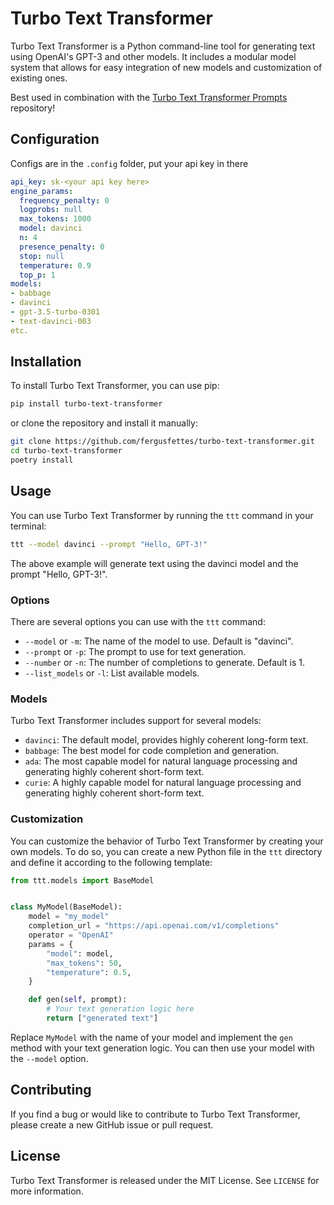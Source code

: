# Turbo Text Transformer

Turbo Text Transformer is a Python command-line tool for generating text using OpenAI's GPT-3 and other models. It includes a modular model system that allows for easy integration of new models and customization of existing ones.

Best used in combination with the [Turbo Text Transformer Prompts](https://github.com/fergusfettes/turbo-text-transformer-prompts) repository!

## Configuration

Configs are in the `.config` folder, put your api key in there

```~/.config/ttt/openai.yaml
api_key: sk-<your api key here>
engine_params:
  frequency_penalty: 0
  logprobs: null
  max_tokens: 1000
  model: davinci
  n: 4
  presence_penalty: 0
  stop: null
  temperature: 0.9
  top_p: 1
models:
- babbage
- davinci
- gpt-3.5-turbo-0301
- text-davinci-003
etc.
```

## Installation

To install Turbo Text Transformer, you can use pip:

```sh
pip install turbo-text-transformer
```

or clone the repository and install it manually:

```sh
git clone https://github.com/fergusfettes/turbo-text-transformer.git
cd turbo-text-transformer
poetry install
```

## Usage

You can use Turbo Text Transformer by running the `ttt` command in your terminal:

```sh
ttt --model davinci --prompt "Hello, GPT-3!"
```

The above example will generate text using the davinci model and the prompt "Hello, GPT-3!".

### Options

There are several options you can use with the `ttt` command:

* `--model` or `-m`: The name of the model to use. Default is "davinci".
* `--prompt` or `-p`: The prompt to use for text generation.
* `--number` or `-n`: The number of completions to generate. Default is 1.
* `--list_models` or `-l`: List available models.

### Models

Turbo Text Transformer includes support for several models:

* `davinci`: The default model, provides highly coherent long-form text.
* `babbage`: The best model for code completion and generation.
* `ada`: The most capable model for natural language processing and generating highly coherent short-form text.
* `curie`: A highly capable model for natural language processing and generating highly coherent short-form text.

### Customization

You can customize the behavior of Turbo Text Transformer by creating your own models. To do so, you can create a new Python file in the `ttt` directory and define it according to the following template:

```python
from ttt.models import BaseModel


class MyModel(BaseModel):
    model = "my_model"
    completion_url = "https://api.openai.com/v1/completions"
    operator = "OpenAI"
    params = {
        "model": model,
        "max_tokens": 50,
        "temperature": 0.5,
    }

    def gen(self, prompt):
        # Your text generation logic here
        return ["generated text"]
```

Replace `MyModel` with the name of your model and implement the `gen` method with your text generation logic. You can then use your model with the `--model` option.

## Contributing

If you find a bug or would like to contribute to Turbo Text Transformer, please create a new GitHub issue or pull request.

## License

Turbo Text Transformer is released under the MIT License. See `LICENSE` for more information.
